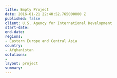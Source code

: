 ```yaml
---
title: Empty Project
date: 2016-01-21 22:40:52.765000000 Z
published: false
client: U.S. Agency for International Development
start-date: 
end-date: 
regions:
- Eastern Europe and Central Asia
country:
- Afghanistan
solutions:
- 
layout: project
summary: 
---
```


